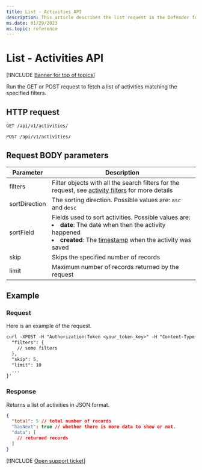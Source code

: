 ```yaml
---
title: List - Activities API
description: This article describes the list request in the Defender for Cloud Apps Activities API.
ms.date: 01/29/2023
ms.topic: reference
---
```

# List - Activities API

[!INCLUDE [Banner for top of topics](includes/banner.md)]

Run the GET or POST request to fetch a list of activities matching the specified filters.

## HTTP request

```rest
GET /api/v1/activities/
```

```rest
POST /api/v1/activities/
```

## Request BODY parameters

| Parameter | Description |
| --- | --- |
| filters | Filter objects with all the search filters for the request, see [activity filters](api-activities.md#filters) for more details |
| sortDirection | The sorting direction. Possible values are: `asc` and `desc` |
| sortField | Fields used to sort activities. Possible values are: <li> **date**: The date when then the activity happened <li> **created**: The [timestamp](api-introduction.md#timestamps) when the activity was saved |
| skip | Skips the specified number of records |
| limit | Maximum number of records returned by the request |

## Example

### Request

Here is an example of the request.

```rest
curl -XPOST -H "Authorization:Token <your_token_key>" -H "Content-Type: application/json" "https://<tenant_id>.<tenant_region>.contoso.com/api/v1/activities/" -d '{
  "filters": {
    // some filters
  },
  "skip": 5,
  "limit": 10
  ...
}'
```

### Response

Returns a list of activities in JSON format.

```json
{
  "total": 5 // total number of records
  "hasNext": true // whether there is more data to show or not.
  "data": [
    // returned records
  ]
}
```

[!INCLUDE [Open support ticket](includes/support.md)]
